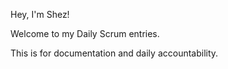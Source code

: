 Hey, I'm Shez!

Welcome to my Daily Scrum entries.

This is for documentation and daily accountability.